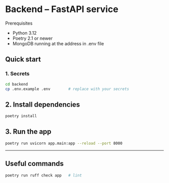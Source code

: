# Backend – FastAPI service

Prerequisites
- Python 3.12
- Poetry 2.1 or newer
- MongoDB running at the address in .env file
## Quick start
### 1. Secrets
```bash
cd backend
cp .env.example .env        # replace with your secrets
```
## 2. Install dependencies
```bash
poetry install            
```
## 3. Run the app
```bash
poetry run uvicorn app.main:app --reload --port 8000
```
---
## Useful commands
```bash
poetry run ruff check app   # lint
```